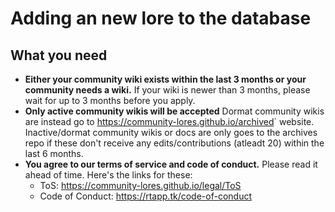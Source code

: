 # Adding an new lore to the database

## What you need

* **Either your community wiki exists within the last 3 months or your community needs a wiki.** If your wiki is newer than 3 months, please wait for up to 3 months before you apply.
* **Only active community wikis will be accepted** Dormat community wikis are instead go to <https://community-lores.github.io/archived>` website. Inactive/dormat community wikis or docs are only goes to the archives repo if these don't receive any edits/contributions (atleadt 20) within the last 6 months.
* **You agree to our terms of service and code of conduct.** Please read it ahead of time. Here's the links for these:
    * ToS: https://community-lores.github.io/legal/ToS
    * Code of Conduct: <https://rtapp.tk/code-of-conduct>